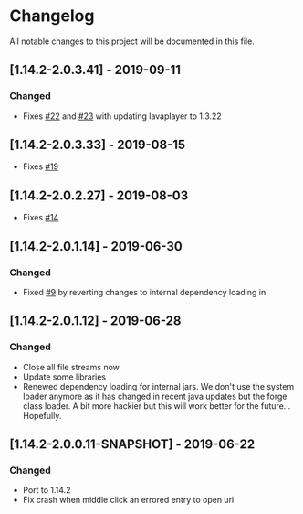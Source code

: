 # Changelog
All notable changes to this project will be documented in this file.

## [1.14.2-2.0.3.41] - 2019-09-11
### Changed
- Fixes [#22](https://github.com/MC-U-Team/Music-Player/issues/22) and [#23](https://github.com/MC-U-Team/Music-Player/issues/23) with updating lavaplayer to 1.3.22

## [1.14.2-2.0.3.33] - 2019-08-15
- Fixes [#19](https://github.com/MC-U-Team/Music-Player/issues/19)

## [1.14.2-2.0.2.27] - 2019-08-03
- Fixes [#14](https://github.com/MC-U-Team/Music-Player/issues/14)

## [1.14.2-2.0.1.14] - 2019-06-30
### Changed
- Fixed [#9](https://github.com/MC-U-Team/Music-Player/issues/9) by reverting changes to internal dependency loading in

## [1.14.2-2.0.1.12] - 2019-06-28
### Changed
- Close all file streams now
- Update some libraries
- Renewed dependency loading for internal jars. We don't use the system loader anymore as it has changed in recent java updates but the forge class loader. A bit more hackier but this will work better for the future... Hopefully.

## [1.14.2-2.0.0.11-SNAPSHOT] - 2019-06-22
### Changed
- Port to 1.14.2
- Fix crash when middle click an errored entry to open uri
